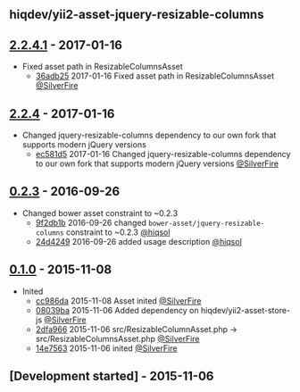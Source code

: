 hiqdev/yii2-asset-jquery-resizable-columns
------------------------------------------

## [2.2.4.1] - 2017-01-16

- Fixed asset path in ResizableColumnsAsset
    - [36adb25] 2017-01-16 Fixed asset path in ResizableColumnsAsset [@SilverFire]

## [2.2.4] - 2017-01-16

- Changed jquery-resizable-columns dependency to our own fork that supports modern jQuery versions
    - [ec581d5] 2017-01-16 Changed jquery-resizable-columns dependency to our own fork that supports modern jQuery versions [@SilverFire]

## [0.2.3] - 2016-09-26

- Changed bower asset constraint to ~0.2.3
    - [9f2db1b] 2016-09-26 changed `bower-asset/jquery-resizable-columns` constraint to ~0.2.3 [@hiqsol]
    - [24d4249] 2016-09-26 added usage description [@hiqsol]

## [0.1.0] - 2015-11-08

- Inited
    - [cc986da] 2015-11-08 Asset inited [@SilverFire]
    - [08039ba] 2015-11-06 Added dependency on hiqdev/yii2-asset-store-js [@SilverFire]
    - [2dfa966] 2015-11-06 src/ResizableColumnAsset.php -> src/ResizableColumnsAsset.php [@SilverFire]
    - [14e7563] 2015-11-06 inited [@SilverFire]

## [Development started] - 2015-11-06

[@hiqsol]: https://github.com/hiqsol
[sol@hiqdev.com]: https://github.com/hiqsol
[@SilverFire]: https://github.com/SilverFire
[d.naumenko.a@gmail.com]: https://github.com/SilverFire
[@tafid]: https://github.com/tafid
[andreyklochok@gmail.com]: https://github.com/tafid
[@BladeRoot]: https://github.com/BladeRoot
[bladeroot@gmail.com]: https://github.com/BladeRoot
[cc986da]: https://github.com/hiqdev/yii2-asset-jquery-resizable-columns/commit/cc986da
[08039ba]: https://github.com/hiqdev/yii2-asset-jquery-resizable-columns/commit/08039ba
[2dfa966]: https://github.com/hiqdev/yii2-asset-jquery-resizable-columns/commit/2dfa966
[14e7563]: https://github.com/hiqdev/yii2-asset-jquery-resizable-columns/commit/14e7563
[24d4249]: https://github.com/hiqdev/yii2-asset-jquery-resizable-columns/commit/24d4249
[9f2db1b]: https://github.com/hiqdev/yii2-asset-jquery-resizable-columns/commit/9f2db1b
[ec581d5]: https://github.com/hiqdev/yii2-asset-jquery-resizable-columns/commit/ec581d5
[Under development]: https://github.com/hiqdev/yii2-asset-jquery-resizable-columns/compare/2.2.4...HEAD
[0.2.3]: https://github.com/hiqdev/yii2-asset-jquery-resizable-columns/compare/0.1.0...0.2.3
[0.1.0]: https://github.com/hiqdev/yii2-asset-jquery-resizable-columns/releases/tag/0.1.0
[2.2.4]: https://github.com/hiqdev/yii2-asset-jquery-resizable-columns/compare/0.2.3...2.2.4
[36adb25]: https://github.com/hiqdev/yii2-asset-jquery-resizable-columns/commit/36adb25
[2.2.4.1]: https://github.com/hiqdev/yii2-asset-jquery-resizable-columns/compare/2.2.4...2.2.4.1
